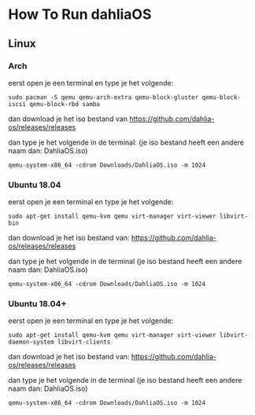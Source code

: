 # How To Run dahliaOS

## Linux

### Arch

eerst open je een terminal en type je het volgende:
```
sudo pacman -S qemu qemu-arch-extra qemu-block-gluster qemu-block-iscsi qemu-block-rbd samba
```
dan download je het iso bestand van https://github.com/dahlia-os/releases/releases 

dan type je het volgende in de terminal: (je iso bestand heeft een andere naam dan: DahliaOS.iso)
```
qemu-system-x86_64 -cdrom Downloads/DahliaOS.iso -m 1024
```
### Ubuntu 18.04

eerst open je een terminal en type je het volgende:
```
sudo apt-get install qemu-kvm qemu virt-manager virt-viewer libvirt-bin
```
dan download je het iso bestand van: https://github.com/dahlia-os/releases/releases 

dan type je het volgende in de terminal (je iso bestand heeft een andere naam dan: DahliaOS.iso)
```
qemu-system-x86_64 -cdrom Downloads/DahliaOS.iso -m 1024
```

### Ubuntu 18.04+

eerst open je een terminal en type je het volgende:
```
sudo apt-get install qemu-kvm qemu virt-manager virt-viewer libvirt-daemon-system libvirt-clients
```
dan download je het iso bestand van: https://github.com/dahlia-os/releases/releases 

dan type je het volgende in de terminal (je iso bestand heeft een andere naam dan: DahliaOS.iso)
```
qemu-system-x86_64 -cdrom Downloads/DahliaOS.iso -m 1024
```
